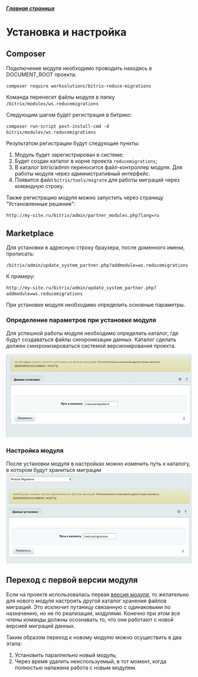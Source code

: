 ##### [Главная страница](../README.md)

# Установка и настройка

## Composer

Подключение модуля необходимо проводить находясь в DOCUMENT_ROOT проекта:

```
composer require worksolutions/bitrix-reduce-migrations
```
Команда перенесет файлы модуля в папку `/bitrix/modules/ws.reducemigrations`

Следующим шагом будет регистрация в битрикс:
```
composer run-script post-install-cmd -d bitrix/modules/ws.reducemigrations
```

Результатом регистрации будут следующие пункты:
1. Модуль будет зарегистрирован в системе;
2. Будет создан каталог в корне проекта ```reducemigrations```;
3. В каталог bitrix/admin переносится файл-контроллер модуля. Для работы модуля через административный интерфейс.
4. Появится файл ```bitrix/tools/migrate``` для работы миграций через командную строку.

Также регистрацию модуля можно запустить через страницу "Установленные решения":
```
http://my-site.ru/bitrix/admin/partner_modules.php?lang=ru
```

## Marketplace

Для установки в адресную строку браузера, после доменного имени, прописать:
```
/bitrix/admin/update_system_partner.php?addmodule=ws.reducemigrations
```

К примеру:
```
http://my-site.ru/bitrix/admin/update_system_partner.php?addmodule=ws.reducemigrations
```

При установке модуля необходимо определить основные параметры.

### Определение параметров при установке модуля

Для успешной работы модуля необходимо определить каталог, где будут создаваться файлы синхронизации данных.
Каталог сделать должен синхронизироваться системой версионирования проекта.

![Ввод параметров при установке модуля.](img/install_market.jpg)

### Настройка модуля

После установки модуля в настройках можно изменить путь к каталогу, в котором будут храниться миграции
![Настройка модуля.](img/settings_page.jpg)

## Переход с первой версии модуля

Если на проекте использовалась первая [версия модуля](https://github.com/worksolutions/bitrix-module-migrations), то желательно для нового модуля настроить другой каталог хранения файлов миграций. Это исключит путаницу связанную с одинаковыми по назначению, но не по реализации, модулями. Конечно при этом все члены команды должны осознавать то, что они работают с новой версией миграций данных.

Таким образом переход к новому модулю можно осуществить в два этапа:

1. Установить параллельно новый модуль;
2. Через время удалить неиспользуемый, в тот момент, когда полностью налажена работа с новым модулем.
